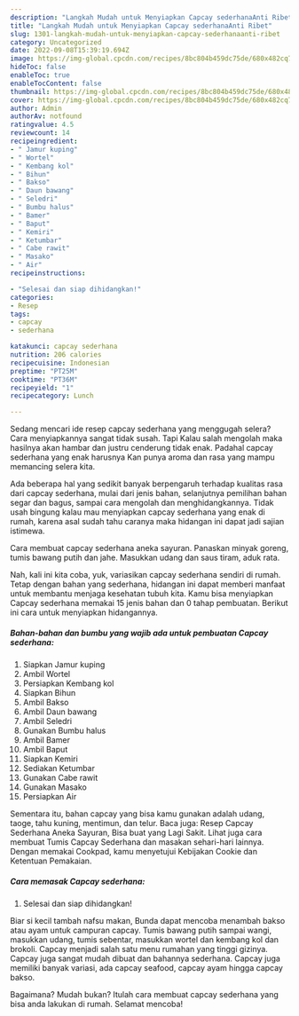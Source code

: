 ```yaml
---
description: "Langkah Mudah untuk Menyiapkan Capcay sederhanaAnti Ribet"
title: "Langkah Mudah untuk Menyiapkan Capcay sederhanaAnti Ribet"
slug: 1301-langkah-mudah-untuk-menyiapkan-capcay-sederhanaanti-ribet
category: Uncategorized
date: 2022-09-08T15:39:19.694Z
image: https://img-global.cpcdn.com/recipes/8bc804b459dc75de/680x482cq70/capcay-sederhana-foto-resep-utama.jpg
hideToc: false
enableToc: true
enableTocContent: false
thumbnail: https://img-global.cpcdn.com/recipes/8bc804b459dc75de/680x482cq70/capcay-sederhana-foto-resep-utama.jpg
cover: https://img-global.cpcdn.com/recipes/8bc804b459dc75de/680x482cq70/capcay-sederhana-foto-resep-utama.jpg
author: Admin
authorAv: notfound
ratingvalue: 4.5
reviewcount: 14
recipeingredient:
- " Jamur kuping"
- " Wortel"
- " Kembang kol"
- " Bihun"
- " Bakso"
- " Daun bawang"
- " Seledri"
- " Bumbu halus"
- " Bamer"
- " Baput"
- " Kemiri"
- " Ketumbar"
- " Cabe rawit"
- " Masako"
- " Air"
recipeinstructions:

- "Selesai dan siap dihidangkan!"
categories:
- Resep
tags:
- capcay
- sederhana

katakunci: capcay sederhana 
nutrition: 206 calories
recipecuisine: Indonesian
preptime: "PT25M"
cooktime: "PT36M"
recipeyield: "1"
recipecategory: Lunch

---
```



Sedang mencari ide resep capcay sederhana yang menggugah selera? Cara menyiapkannya sangat tidak susah. Tapi Kalau salah mengolah maka hasilnya akan hambar dan justru cenderung tidak enak. Padahal capcay sederhana yang enak harusnya Kan punya aroma dan rasa yang mampu memancing selera kita.


Ada beberapa hal yang sedikit banyak berpengaruh terhadap kualitas rasa dari capcay sederhana, mulai dari jenis bahan, selanjutnya pemilihan bahan segar dan bagus, sampai cara mengolah dan menghidangkannya. Tidak usah bingung kalau mau menyiapkan capcay sederhana yang enak di rumah, karena asal sudah tahu caranya maka hidangan ini dapat jadi sajian istimewa.

Cara membuat capcay sederhana aneka sayuran. Panaskan minyak goreng, tumis bawang putih dan jahe. Masukkan udang dan saus tiram, aduk rata.


Nah, kali ini kita coba, yuk, variasikan capcay sederhana sendiri di rumah. Tetap dengan bahan yang sederhana, hidangan ini dapat memberi manfaat untuk membantu menjaga kesehatan tubuh kita. Kamu bisa menyiapkan Capcay sederhana memakai 15 jenis bahan dan 0 tahap pembuatan. Berikut ini cara untuk menyiapkan hidangannya.

<!--inarticleads1-->

##### Bahan-bahan dan bumbu yang wajib ada untuk pembuatan Capcay sederhana:

1. Siapkan  Jamur kuping
1. Ambil  Wortel
1. Persiapkan  Kembang kol
1. Siapkan  Bihun
1. Ambil  Bakso
1. Ambil  Daun bawang
1. Ambil  Seledri
1. Gunakan  Bumbu halus
1. Ambil  Bamer
1. Ambil  Baput
1. Siapkan  Kemiri
1. Sediakan  Ketumbar
1. Gunakan  Cabe rawit
1. Gunakan  Masako
1. Persiapkan  Air


Sementara itu, bahan capcay yang bisa kamu gunakan adalah udang, taoge, tahu kuning, mentimun, dan telur. Baca juga: Resep Capcay Sederhana Aneka Sayuran, Bisa buat yang Lagi Sakit. Lihat juga cara membuat Tumis Capcay Sederhana dan masakan sehari-hari lainnya. Dengan memakai Cookpad, kamu menyetujui Kebijakan Cookie dan Ketentuan Pemakaian. 

<!--inarticleads2-->

##### Cara memasak Capcay sederhana:


1. Selesai dan siap dihidangkan!

Biar si kecil tambah nafsu makan, Bunda dapat mencoba menambah bakso atau ayam untuk campuran capcay. Tumis bawang putih sampai wangi, masukkan udang, tumis sebentar, masukkan wortel dan kembang kol dan brokoli. Capcay menjadi salah satu menu rumahan yang tinggi gizinya. Capcay juga sangat mudah dibuat dan bahannya sederhana. Capcay juga memiliki banyak variasi, ada capcay seafood, capcay ayam hingga capcay bakso. 

Bagaimana? Mudah bukan? Itulah cara membuat capcay sederhana yang bisa anda lakukan di rumah. Selamat mencoba!
